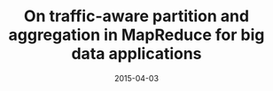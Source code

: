 ---
title: "On traffic-aware partition and aggregation in MapReduce for big data applications"
authors:
- Ke Huan
- Li Peng
- Guo Song
- Guo Minyi
date: "2015-04-03"
doi: ""

# Publication type.
# 1 = Conference paper; 2 = Journal article;
# 3 = Preprint Paper; 4 = Report; 5 = Book; 6 = Book section;
# 7 = Thesis; 8 = Patent
publication_types: ["2"]

# Publication name and optional abbreviated publication name.
publication: "*IEEE Transactions on Parallel and Distributed Systems*"
publication_short: "IEEE TPDS(CCF-A)"

url_pdf: http://syslog.co.in/java-projects/big-data-projects/On%20Traffic-Aware%20Partition%20and%20Aggregation%20in%20MapReduce%20for%20Big%20Data%20Applications.pdf
# url_code: ''
# url_dataset: ''
# url_poster: ''
# url_project: ''
# url_slides: ''
# url_video: ''

---